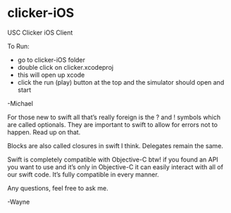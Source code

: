 # clicker-iOS
USC Clicker iOS Client

To Run:
- go to clicker-iOS folder
- double click on clicker.xcodeproj
- this will open up xcode
- click the run (play) button at the top and the simulator should open and start

-Michael


For those new to swift all that’s really foreign is the ? and ! symbols which are called optionals. They are important to swift to allow for errors not to happen. Read up on that.

Blocks are also called closures in swift I think. Delegates remain the same. 

Swift is completely compatible with Objective-C btw! if you found an API you want to use and it’s only in Objective-C it can easily interact with all of our swift code. It’s fully compatible in every manner.

Any questions, feel free to ask me.

-Wayne
